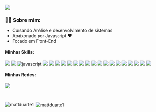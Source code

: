 ![](https://komarev.com/ghpvc/?username=MattDuarte1&label=PROFILE+VIEWS)

<h3 align="left">👩‍💻 Sobre mim:</h3>
<ul align="left">
<li>Cursando Análise e desenvolvimento de sistemas</li>
<li>Apaixonado por Javascript ❤</li>
<li>Focado em Front-End</li>
</ul>


<h4 align="left">Minhas Skills:</h4>
<div>
<img src="https://img.shields.io/badge/HTML5-E34F26?style=for-the-badge&logo=html5&logoColor=white"/>
<img src="https://img.shields.io/badge/CSS3-1572B6?style=for-the-badge&logo=css3&logoColor=white"/>

<img  src="https://img.shields.io/badge/JavaScript-323330?style=for-the-badge&logo=javascript&logoColor=F7DF1E" alt="javascript" />
<img src="https://img.shields.io/badge/TypeScript-007ACC?style=for-the-badge&logo=typescript&logoColor=white"/>

<img src="https://img.shields.io/badge/React-20232A?style=for-the-badge&logo=react&logoColor=61DAFB"/>
<img src="https://img.shields.io/badge/next.js-000000?style=for-the-badge&logo=nextdotjs&logoColor=white"/>
<img src="https://img.shields.io/badge/styled--components-DB7093?style=for-the-badge&logo=styled-components&logoColor=white"/>
<img src="https://img.shields.io/badge/Vite-B73BFE?style=for-the-badge&logo=vite&logoColor=FFD62E"/>
<img src="https://img.shields.io/badge/Chakra--UI-319795?style=for-the-badge&logo=chakra-ui&logoColor=white"/>
<img src="https://img.shields.io/badge/Cypress-17202C?style=for-the-badge&logo=cypress&logoColor=white"/>

<img src="https://img.shields.io/badge/Jest-C21325?style=for-the-badge&logo=jest&logoColor=white"/>
<img src="https://img.shields.io/badge/GraphQl-E10098?style=for-the-badge&logo=graphql&logoColor=white"/>



<img src="https://img.shields.io/badge/Node.js-339933?style=for-the-badge&logo=nodedotjs&logoColor=white"/>
<img src="https://img.shields.io/badge/Express.js-000000?style=for-the-badge&logo=express&logoColor=white"/>
<img src="https://img.shields.io/badge/Prisma-3982CE?style=for-the-badge&logo=Prisma&logoColor=white"/>

<img src="https://img.shields.io/badge/MongoDB-4EA94B?style=for-the-badge&logo=mongodb&logoColor=white"/>
<img src="https://img.shields.io/badge/PostgreSQL-316192?style=for-the-badge&logo=postgresql&logoColor=white"/>



<img src="https://img.shields.io/badge/GIT-E44C30?style=for-the-badge&logo=git&logoColor=white"/>
<img src="https://img.shields.io/badge/GitHub-100000?style=for-the-badge&logo=github&logoColor=white"/>

<img src="https://img.shields.io/badge/VSCode-0078D4?style=for-the-badge&logo=visual%20studio%20code&logoColor=white"/>
<img src="https://img.shields.io/badge/Figma-F24E1E?style=for-the-badge&logo=figma&logoColor=white"/>


</div>

<h4>
Minhas Redes:
</h4>
<a href="https://www.linkedin.com/in/mateus-duarte-aa2a1b1b3/" target="_blank"><img src="https://img.shields.io/badge/Mateus Duarte-0077B5?style=for-the-badge&logo=linkedin&logoColor=white"/></a>

&nbsp;


<div>
<img align="left" src="https://github-readme-stats.vercel.app/api/top-langs?username=mattduarte1&show_icons=true&locale=en&layout=compact" alt="mattduarte1" />

<p>&nbsp;<img align="center" src="https://github-readme-stats.vercel.app/api?username=mattduarte1&show_icons=true&locale=en" alt="mattduarte1" /></p>
</div>
